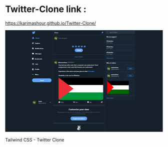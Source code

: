 # Twitter-Clone link :
https://karimashour.github.io/Twitter-Clone/

<img src="./image.png"/>

Tailwind CSS - Twitter Clone
